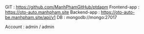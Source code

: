 GIT : https://github.com/ManhPhamGitHub/ptdapm
Frontend-app : https://oto-auto.manhpham.site
Backend-app : https://oto-auto-be.manhpham.site/api/v1
DB :  mongodb://mongo:27017


Account : admin / admin